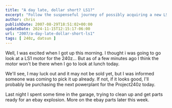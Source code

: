 ```yaml
---
title: "A day late, dollar short? LS1?"
excerpt: "Follow the suspenseful journey of possibly acquiring a new LS1 motor for a Project240z, with extra insights into garage cleanups and eBay transactions..."
author: chris
publishDate: 2007-08-29T18:51:02+00:00
updateDate: 2024-11-15T12:15:17-06:00
url: "2007/a-day-late-dollar-short-ls1"
tags: [ 240z, datsun ]
---
```


Well, I was excited when I got up this morning. I thought i was going to go look at a LS1 motor for the 240z... But as of a few minutes ago I think the motor won't be there when I go to look at lunch today.

We'll see, I may luck out and it may not be sold yet, but I was informed someone was coming to pick it up already. If not, if it looks good, I'll probably be purchasing the next powerplant for the Project240z today.

Last night I spent some time in the garage, trying to clean up and get parts ready for an ebay explosion. More on the ebay parts later this week.


